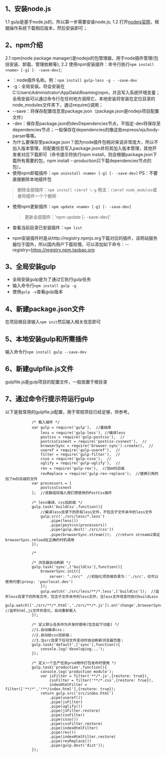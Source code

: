 ## 1、安装node.js
   1.1 gulp是基于node.js的，所以第一步需要安装node.js;
   1.2 打开[nodejs官网](https://nodejs.org/en/)，根据操作系统下载相应版本，然后安装即可；
## 2、npm介绍
   2.1 npm(node package manager)是nodejs的包管理器，用于node插件管理(包括安装、卸载、管理依赖等);
   2.2 使用npm安装插件：命令行执行`npm install <name> [-g] [- -save-dev]`;
   - <name>：node插件名称。例：`npm install gulp-less -g - -save-dev`
   - \-g：全局安装。将会安装在C:\Users\Administrator\AppData\Roaming\npm，并且写入系统环境变量；全局安装可以通过命令行在任何地方调用它，本地安装将安装在定位目录的node_modules文件夹下，通过require()调用；
   - \-\-save：将保存配置信息至package.json（package.json是nodejs项目配置文件）
   - \-dev：保存至package.json的devDependencies节点，不指定-dev将保存至dependencies节点；一般保存在dependencies的像这些express/ejs/body-parser等等。
   - 为什么要保存至package.json？因为node插件包相对来说非常庞大，所以不加入版本管理，将配置信息写入package.json并将其加入版本管理，其他开发者对应下载即可（命令提示符执行npm install，则会根据package.json下载所有需要的包，npm install \-\-production只下载dependencies节点的包）。
   - 使用npm卸载插件：`npm uninstall <name> [-g] [- -save-dev]` PS：不要直接删除本地插件包
  > 删除全部插件：`npm install rimraf \-g` 用法：`rimraf node_modules`或者将插件一个个删除

- 使用npm更新插件：`npm update <name> [-g] [- -save-dev]`
  > 更新全部插件：'npm update [- -save-dev]'

- 查看当前目录已安装插件：`npm list`
- npm安装插件时是从http://registry.npmjs.org下载对应的插件，该网站服务器位于国外，所以国内用户下载较慢，可以添加如下命令：\-\-registry=https://registry.npm.taobao.org
## 3、全局安装gulp
- 全局安装gulp是为了通过它执行gulp任务
- 输入命令行`npm install gulp -g`
- 使用`gulp -v`查看gulp版本
## 4、新建package.json文件
在项目根目录输入`npm init`然后输入相关信息即可
## 5、本地安装gulp和所需插件
输入命令行`npm install gulp --save-dev`
## 6、新建gulpfile.js文件
gulpfile.js是gulp项目的配置文件，一般放置于根目录

## 7、通过命令行提示符运行gulp

以下是我常用的gulpfie.js配置，用于常规项目已经足够，供参考。

                /* 载入插件 */
                var gulp = require('gulp'),  //基础库
                    less = require('gulp-less'), //编译less
                    postcss = require('gulp-postcss'),  //
                    postcssCssnext = require('postcss-cssnext'),  //
                    browserSync = require('browser-sync').create(),  //
                    useref = require('gulp-useref'),  //
                    filter = require('gulp-filter'),  //
                    csso = require('gulp-csso'),  //
                    uglify = require('gulp-uglify'),  //
                    rev = require('gulp-rev'),  //加md5后缀
                    revReplace = require('gulp-rev-replace');  //替换引用的加了md5后缀的文件
                var processors = [
                    postcssCssnext
                ];  //该数组将插入我们想使用的PostCss插件

                /* less编译、css加前缀 */
                gulp.task('buildCss',function(){
                    //编译less目录下的所有less文件，不包含子文件夹中的less文件
                    gulp.src('./src/less/*.less')
                        .pipe(less())
                        .pipe(postcss(processors))
                        .pipe(gulp.dest('./src/css'))
                        .pipe(browserSync.stream());  //return stream以保证browserSync.reload在正确的时机调用
                });

                /*

                /* 浏览器自动刷新 */
                gulp.task('sync',['buildCss'],function(){
                    browserSync.init({
                        server: "./src"  //初始化项目根目录为：'./src'，也可以使用代理(proxy: 'yourlocal.dev')
                    });
                    gulp.watch('./src/less/**/*.less',['buildCss']);  //监听less目录下的所有文件，包含子文件夹中的less文件，当less文件改变时执行buildLess
                    gulp.watch(['./src/**/*.html','./src/**/*.js']).on('change',browserSync.reload);  //监听html,js文件的变化，自动重新载入
                });

                /* 定义默认任务作为开发时使用(包含如下功能) */
                //1.自动编译css；
                //2.自动给css加前缀；
                //3.当src目录下任何文件变动时自动刷新浏览器页面；
                gulp.task('default',['sync'],function(){
                    console.log('developing...');
                });

                /* 定义一个生产任务prod用作打包发布时使用 */
                gulp.task('production',function(){
                    console.log('production module');
                    var jsFilter = filter('**/*.js',{restore: true}),
                        cssFilter = filter('**/*.css',{restore: true}),
                        indexHtmlFilter = filter(['**/*','!**/index.html'],{restore: true});
                    return gulp.src('src/index.html')
                        .pipe(useref())
                        .pipe(jsFilter)
                        .pipe(uglify())
                        .pipe(jsFilter.restore)
                        .pipe(cssFilter)
                        .pipe(csso())
                        .pipe(cssFilter.restore)
                        .pipe(indexHtmlFilter)
                        .pipe(rev())
                        .pipe(indexHtmlFilter.restore)
                        .pipe(revReplace())
                        .pipe(gulp.dest('dist'));
                });



